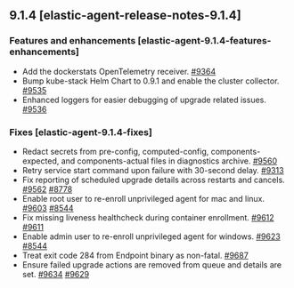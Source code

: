 ## 9.1.4 [elastic-agent-release-notes-9.1.4]


### Features and enhancements [elastic-agent-9.1.4-features-enhancements]

* Add the dockerstats OpenTelemetry receiver. [#9364](https://github.com/elastic/elastic-agent/pull/9364)
* Bump kube-stack Helm Chart to 0.9.1 and enable the cluster collector. [#9535](https://github.com/elastic/elastic-agent/pull/9535)
* Enhanced loggers for easier debugging of upgrade related issues. [#9536](https://github.com/elastic/elastic-agent/issues/9536)


### Fixes [elastic-agent-9.1.4-fixes]

* Redact secrets from pre-config, computed-config, components-expected, and components-actual files in diagnostics archive. [#9560](https://github.com/elastic/elastic-agent/pull/9560)
* Retry service start command upon failure with 30-second delay. [#9313](https://github.com/elastic/elastic-agent/pull/9313)
* Fix reporting of scheduled upgrade details across restarts and cancels. [#9562](https://github.com/elastic/elastic-agent/pull/9562) [#8778](https://github.com/elastic/elastic-agent/issues/8778)
* Enable root user to re-enroll unprivileged agent for mac and linux. [#9603](https://github.com/elastic/elastic-agent/pull/9603) [#8544](https://github.com/elastic/elastic-agent/issues/8544)
* Fix missing liveness healthcheck during container enrollment. [#9612](https://github.com/elastic/elastic-agent/pull/9612) [#9611](https://github.com/elastic/elastic-agent/issues/9611)
* Enable admin user to re-enroll unprivileged agent for windows. [#9623](https://github.com/elastic/elastic-agent/pull/9623) [#8544](https://github.com/elastic/elastic-agent/issues/8544)
* Treat exit code 284 from Endpoint binary as non-fatal. [#9687](https://github.com/elastic/elastic-agent/pull/9687)
* Ensure failed upgrade actions are removed from queue and details are set. [#9634](https://github.com/elastic/elastic-agent/pull/9634) [#9629](https://github.com/elastic/elastic-agent/issues/9629)

